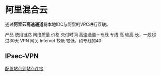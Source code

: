 # 阿里混合云

通过**阿里云高速通道**将本地IDC与阿里的VPC进行互联。

产品	使用链路	网络质量	价格	交付时间
高速通道－专线	专线	高	较高	长，一般超过30天
VPN 网关	Internet	较低	较低，约专线的40


## IPsec-VPN
[配置站点到站点连接](https://help.aliyun.com/document_detail/65072.html?spm=a2c4g.11186623.6.548.p5eSd4)

